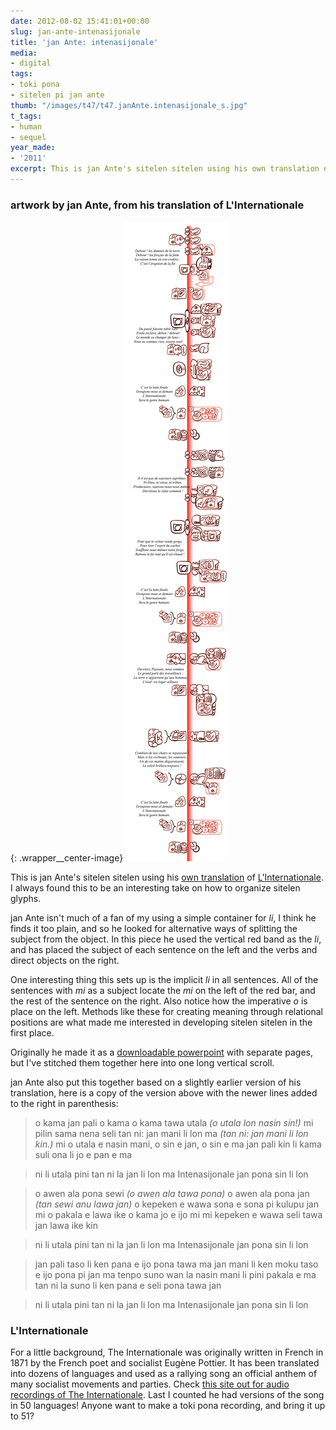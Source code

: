 ```yaml
---
date: 2012-08-02 15:41:01+00:00
slug: jan-ante-intenasijonale
title: 'jan Ante: intenasijonale'
media:
- digital
tags:
- toki pona
- sitelen pi jan ante
thumb: "/images/t47/t47.janAnte.intenasijonale_s.jpg"
t_tags:
- human
- sequel
year_made:
- '2011'
excerpt: This is jan Ante's sitelen sitelen using his own translation of L'Internationale. He has his own take on how <em>li</em> could be used as a red band right down the middle of the image, separating the subject from the rest of the sentence.
---
```


### artwork by jan Ante, from his translation of **L'Internationale**

{: .wrapper__center-image}
![Intenasijonale pi jan Ante](/images/t47/t47.janAnte.intenasijonale_l.jpg)

This is jan Ante's sitelen sitelen using his [own translation](http://forums.tokipona.org/viewtopic.php?f=5&t=1172&p=11224&hilit=intenasijonale#p11224) of [L'Internationale](http://en.wikipedia.org/wiki/The_Internationale).  I always found this to be an interesting take on how to organize sitelen glyphs.

jan Ante isn't much of a fan of my using a simple container for _li_, I think he finds it too plain, and so he looked for alternative ways of splitting the subject from the object.  In this piece he used the vertical red band as the _li_, and has placed the subject of each sentence on the left and the verbs and direct objects on the right.

One interesting thing this sets up is the implicit _li_ in all sentences.  All of the sentences with _mi_ as a subject locate the _mi_ on the left of the red bar, and the rest of the sentence on the right.  Also notice how the imperative _o_ is place on the left.  Methods like these for creating meaning through relational positions are what made me interested in developing sitelen sitelen in the first place.

Originally he made it as a [downloadable powerpoint](http://dro.newmail.ru/intenasijonale.ppt) with separate pages, but I've stitched them together here into one long vertical scroll.

jan Ante also put this together based on a slightly earlier version of his translation, here is a copy of the version above with the newer lines added to the right in parenthesis:

>o kama jan pali o kama
o kama tawa utala _(o utala lon nasin sin!)_
mi pilin sama nena seli
tan ni: jan mani li lon ma _(tan ni: jan mani li lon kin.)_
mi o utala e nasin mani,
o sin e jan, o sin e ma
jan pali kin li kama suli
ona li jo e pan e ma

>ni li utala pini
tan ni la jan li lon
ma Intenasijonale
jan pona sin li lon

>o awen ala pona sewi _(o awen ala tawa pona)_
o awen ala pona jan _(tan sewi anu lawa jan)_
o kepeken e wawa sona
e sona pi kulupu jan
mi o pakala e lawa ike
o kama jo e ijo mi
mi kepeken e wawa seli
tawa jan lawa ike kin

>ni li utala pini
tan ni la jan li lon
ma Intenasijonale
jan pona sin li lon

>jan pali taso li ken pana
e ijo pona tawa ma
jan mani li ken moku taso
e ijo pona pi jan ma
tenpo suno wan la nasin mani
li pini pakala e ma
tan ni la suno li ken pana
e seli pona tawa jan

>ni li utala pini
tan ni la jan li lon
ma Intenasijonale
jan pona sin li lon


### L'Internationale

For a little background, The Internationale was originally written in French in 1871 by the French poet and socialist Eugène Pottier. It has been translated into dozens of languages and used as a rallying song an official anthem of many socialist movements and parties. Check [this site out for audio recordings of The Internationale](http://www.hymn.ru/internationale/index-en.html). Last I counted he had versions of the song in 50 languages!  Anyone want to make a toki pona recording, and bring it up to 51?



